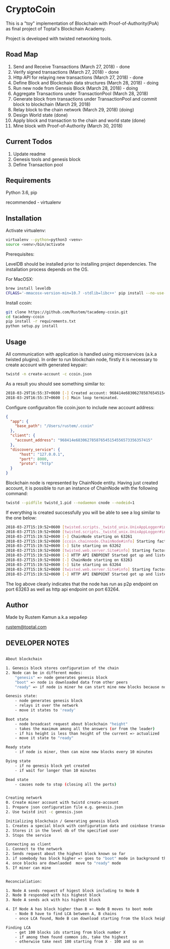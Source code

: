 # CryptoCoin

This is a "toy" implementation of Blockchain with Proof-of-Authority(PoA) as final project
of Toptal's Blockchain Academy. 

Project is developed with twisted networking tools.

## Road Map
1. Send and Receive Transactions (March 27, 2018) - done
2. Verify signed transactions (March 27, 2018) - done
3. Http API for relaying new transactions (March 27, 2018) - done
2. Define Block and Blockchain data structures (March 28, 2018) - doing
3. Run new node from Genesis Block (March 28, 2018) - doing
4. Aggregate Transactions under TransactionPool (March 28, 2018)
5. Generate block from transactions under TransactionPool and commit block to blockchain (March 29, 2018) 
6. Relay block to the chain network (March 29, 2018) (doing)
7. Design World state (done)
7. Apply block and transaction to the chain and world state (done)
7. Mine block with Proof-of-Authority (March 30, 2018)

## Current Todos
1. Update readme
2. Genesis tools and genesis block
3. Define Transaction pool

 

## Requirements

Python 3.6, pip

recommended - virtualenv

## Installation

Activate virtualenv:
```bash
virtualenv --python=python3 <venv>
source <venv>/bin/activate
```

Prerequisites:

LevelDB should be installed prior to installing project dependencies. The installation
process depends on the OS.

For MacOSX:
```bash
brew install leveldb
CFLAGS='-mmacosx-version-min=10.7 -stdlib=libc++' pip install --no-use-wheel plyvel
```

Install ccoin:
```bash
git clone https://github.com/Rustem/tacademy-ccoin.git
cd tacademy-ccoin
pip install -r requirements.txt
python setup.py install
```

## Usage
All communication with application is handled using microservices (a.k.a twisted plugins). In order to run
blockchain node, firstly it is necessary to create account with generated keypair:

```bash
twistd -n create-account -c ccoin.json
```

As a result you should see something similar to:
```bash
2018-03-29T16:55:37+0600 [-] Created account: 968414e683062785876545154556573356357415
2018-03-29T16:55:37+0600 [-] Main loop terminated.
```

Configure configuraiton file ccoin.json to include new account address:
```json
{
  "app": {
    "base_path": "/Users/rustem/.ccoin"
  },
  "client": {
    "account_address": "968414e683062785876545154556573356357415"
  },
  "discovery_service": {
      "host": "127.0.0.1",
      "port": 8000,
      "proto": "http"
  }
}
```


Blockchain node is represented by ChainNode entity. Having just created account, it is possible to run an instance
of ChainNode with the following command:

```bash
twistd --pidfile twistd_1.pid --nodaemon cnode --nodeid=1
```

If everything is created successfully you will be able to see a log similar to the one below:

```bash
2018-03-27T15:19:52+0600 [twisted.scripts._twistd_unix.UnixAppLogger#info] twistd 17.9.0 (/Users/rustem/.virtualenvs/bchain-academy/bin/python3.5 3.5.2) starting up.
2018-03-27T15:19:52+0600 [twisted.scripts._twistd_unix.UnixAppLogger#info] reactor class: twisted.internet.selectreactor.SelectReactor.
2018-03-27T15:19:52+0600 [-] ChainNode starting on 63261
2018-03-27T15:19:52+0600 [ccoin.chainnode.ChainNode#info] Starting factory <ccoin.chainnode.ChainNode object at 0x10580b8d0>
2018-03-27T15:19:52+0600 [-] Site starting on 63262
2018-03-27T15:19:52+0600 [twisted.web.server.Site#info] Starting factory <twisted.web.server.Site object at 0x10591e048>
2018-03-27T15:19:52+0600 [-] HTTP API ENDPOINT Started got up and listening on port: 63262
2018-03-27T15:19:52+0600 [-] ChainNode starting on 63263
2018-03-27T15:19:52+0600 [-] Site starting on 63264
2018-03-27T15:19:52+0600 [twisted.web.server.Site#info] Starting factory <twisted.web.server.Site object at 0x10591e4a8>
2018-03-27T15:19:52+0600 [-] HTTP API ENDPOINT Started got up and listening on port: 63264
``` 
The log above clearly indicates that the node has run as p2p endpoint on port 63263 as well as http api endpoint on port 63264.  

## Author

Made by Rustem Kamun a.k.a xepa4ep

rustem@toptal.com

## DEVELOPER NOTES

```bash

About blockchain

1. Genesis block stores configuration of the chain
2. Node can be in different modes:
    "genesis" => node generates genesis block
    "boot" => node is downloaded data from other peers
    "ready" => if node is miner he can start mine new blocks because node is actualized

Genesis state: 
    - node generates genesis block
    - relays it over the network
    - move it states to 'ready'

Boot state
    - node broadcast request about blockchain "height"
    - takes the maximum among all the answers (or from the leader)
    - if his height is less than height of the current => actualized 
    - move it state to "ready"

Ready state
    - if node is miner, then can mine new blocks every 10 minutes

Dying state
    - if no genesis block yet created
    - if wait for longer than 10 minutes

Dead state
    - causes node to stop (closing all the ports)


Creating network
0. Create miner account with twistd create-account
1. Prepare json configuration file e.g. genesis.json
2. Use twistd init -c genesis.json

Initializing blockchain / Generating genesis block
1. Creates a special block with configuration data and coinbase transaction
2. Stores it in the level db of the specified user
3. Stops the service

Connecting as client
1. Connect to the network
2. Sends request about the highest block known so far
3. if somebody has block higher => goes to "boot" mode in background thread
4. once blocks are downlaoded  move to "ready" mode
5. If miner can mine


Reconcialiation:

1. Node A sends request of higest block including to Node B
2. Node B responded with his highest block
3. Node A sends ack with his highest block

4. If Node A has block higher than B => Node B moves to boot mode
    - Node B have to find LCA between A, B chains
    - once LCA found, Node B can download starting from the block height

Finding LCA
    - get 100 blocks ids starting from block number X
    - if among them found common ids, take the highest
    - otherwise take next 100 starting from X - 100 and so on





```